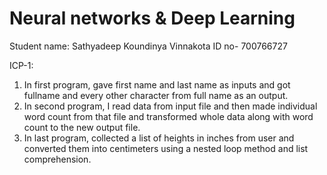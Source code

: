 # Neural networks & Deep Learning
Student name: Sathyadeep Koundinya Vinnakota
ID no- 700766727

ICP-1:
1) In first program, gave first name and last name as inputs and got fullname and every other character from full name as an output. 
2) In second program, I read data from input file and then made individual word count from that file and transformed whole data along with word count to the new output file.
3) In last program, collected a list of heights in inches from user and converted them into centimeters using a nested loop method and list comprehension.


